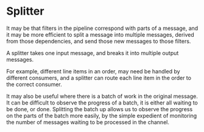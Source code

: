 # Splitter #

It may be that filters in the pipeline correspond with parts of a message, and it may be more efficient to split a message into multiple messages, derived from those dependencies, and send those new messages to those filters.

A splitter takes one input message, and breaks it into multiple output messages.

For example, different line items in an order, may need be handled by different consumers, and a splitter can route each line item in the order to the correct consumer.

It may also be useful where there is a batch of work in the original message. It can be difficult to observe the progress of a batch, it is either all waiting to be done, or done. Splitting the batch up allows us to observe the progress on the parts of the batch more easily, by the simple expedient of monitoring the number of messages waiting to be processed in the channel.


